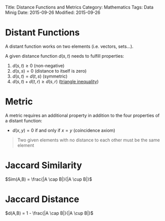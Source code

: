Title: Distance Functions and Metrics
Category: Mathematics
Tags: Data Minig
Date: 2015-09-26
Modified: 2015-09-26


Distant Functions
=================

A distant function works on two elements (i.e. vectors, sets...).

A given distance function $d(s,t)$ needs to fulfill properties:

1. $d(s,t) \geq 0$ (non-negative)
2. $d(s,s) = 0$ (distance to itself is zero)
2. $d(s,t) = d(t,s)$ (symmetric)
3. $d(s,t) + d(t,r) \geq d(s,r)$ ([triangle inequality](https://en.wikipedia.org/wiki/Triangle_inequality))


Metric
======

A metric requires an additional property in addition to the four properties of a distant function:

- $d(x, y) = 0$ if and only if  $x = y$ (coincidence axiom)

> Two given elements with no distance to each other must be the same element


Jaccard Similarity
==================

$Sim(A,B) = \frac{|A \cap B|}{|A \cup B|}$


Jaccard Distance
================

$d(A,B) = 1 - \frac{|A \cap B|}{|A \cup B|}$

